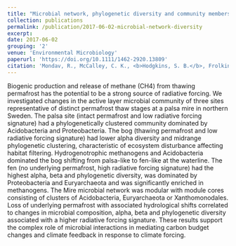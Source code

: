 ```yaml
---
title: "Microbial network, phylogenetic diversity and community membership in the active layer across a permafrost thaw gradient"
collection: publications
permalink: /publication/2017-06-02-microbial-network-diversity
excerpt:
date: 2017-06-02
grouping: '2'
venue: 'Environmental Microbiology'
paperurl: 'https://doi.org/10.1111/1462-2920.13809'
citation: 'Mondav, R., McCalley, C. K., <b>Hodgkins, S. B.</b>, Frolking, S., Saleska, S. R., Rich, V. I., Chanton, J. P., &amp; Crill, P. M. (2017). Microbial network, phylogenetic diversity and community membership in the active layer across a permafrost thaw gradient. <i>Environ. Microbiol.</i>, <i>19</i>(8), 3201–3218.'
---
```


Biogenic production and release of methane (CH4) from thawing permafrost has the potential to be a strong source of radiative forcing. We investigated changes in the active layer microbial community of three sites representative of distinct permafrost thaw stages at a palsa mire in northern Sweden. The palsa site (intact permafrost and low radiative forcing signature) had a phylogenetically clustered community dominated by Acidobacteria and Proteobacteria. The bog (thawing permafrost and low radiative forcing signature) had lower alpha diversity and midrange phylogenetic clustering, characteristic of ecosystem disturbance affecting habitat filtering. Hydrogenotrophic methanogens and Acidobacteria dominated the bog shifting from palsa-like to fen-like at the waterline. The fen (no underlying permafrost, high radiative forcing signature) had the highest alpha, beta and phylogenetic diversity, was dominated by Proteobacteria and Euryarchaeota and was significantly enriched in methanogens. The Mire microbial network was modular with module cores consisting of clusters of Acidobacteria, Euryarchaeota or Xanthomonodales. Loss of underlying permafrost with associated hydrological shifts correlated to changes in microbial composition, alpha, beta and phylogenetic diversity associated with a higher radiative forcing signature. These results support the complex role of microbial interactions in mediating carbon budget changes and climate feedback in response to climate forcing.
